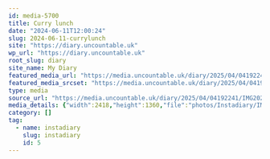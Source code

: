 ```yaml
---
id: media-5700
title: Curry lunch
date: "2024-06-11T12:00:24"
slug: 2024-06-11-currylunch
site: "https://diary.uncountable.uk"
wp_url: "https://diary.uncountable.uk"
root_slug: diary
site_name: My Diary
featured_media_url: "https://media.uncountable.uk/diary/2025/04/04192241/IMG20240611130024.webp"
featured_media_srcset: "https://media.uncountable.uk/diary/2025/04/04192241/IMG20240611130024-300x169.webp 300w, https://media.uncountable.uk/diary/2025/04/04192241/IMG20240611130024-1024x576.webp 1024w, https://media.uncountable.uk/diary/2025/04/04192241/IMG20240611130024-150x150.webp 150w, https://media.uncountable.uk/diary/2025/04/04192241/IMG20240611130024-640x360.webp 640w, https://media.uncountable.uk/diary/2025/04/04192241/IMG20240611130024.webp 2418w"
type: media
source_url: "https://media.uncountable.uk/diary/2025/04/04192241/IMG20240611130024.webp"
media_details: {"width":2418,"height":1360,"file":"photos/Instadiary/IMG20240611130024.webp","filesize":154318,"sizes":{"medium":{"file":"IMG20240611130024-300x169.webp","width":300,"height":169,"filesize":17786,"mime_type":"image/webp","source_url":"https://media.uncountable.uk/diary/2025/04/04192241/IMG20240611130024-300x169.webp"},"large":{"file":"IMG20240611130024-1024x576.webp","width":1024,"height":576,"filesize":101418,"mime_type":"image/webp","source_url":"https://media.uncountable.uk/diary/2025/04/04192241/IMG20240611130024-1024x576.webp"},"thumbnail":{"file":"IMG20240611130024-150x150.webp","width":150,"height":150,"filesize":8956,"mime_type":"image/webp","source_url":"https://media.uncountable.uk/diary/2025/04/04192241/IMG20240611130024-150x150.webp"},"mobwidth":{"file":"IMG20240611130024-640x360.webp","width":640,"height":360,"filesize":55364,"mime_type":"image/webp","source_url":"https://media.uncountable.uk/diary/2025/04/04192241/IMG20240611130024-640x360.webp"},"full":{"file":"IMG20240611130024.webp","width":2418,"height":1360,"mime_type":"image/webp","source_url":"https://media.uncountable.uk/diary/2025/04/04192241/IMG20240611130024.webp"}},"image_meta":{"aperture":"0","credit":"","camera":"","caption":"","created_timestamp":"0","copyright":"","focal_length":"0","iso":"0","shutter_speed":"0","title":"","orientation":"0","keywords":[]}}
category: []
tag:
  - name: instadiary
    slug: instadiary
    id: 5
---
```


